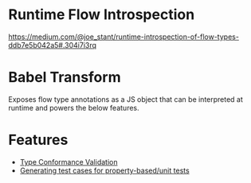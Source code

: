 Runtime Flow Introspection
==========================

https://medium.com/@joe_stant/runtime-introspection-of-flow-types-ddb7e5b042a5#.304i7i3rq

# Babel Transform

Exposes flow type annotations as a JS object that can be interpreted at runtime and powers the below features.

# Features

* [Type Conformance Validation](https://github.com/JoeStanton/babel-transform-flow-introspection/blob/master/use-cases/validation.js)
* [Generating test cases for property-based/unit tests](https://github.com/JoeStanton/babel-transform-flow-introspection/blob/master/use-cases/generative-testing.js)
